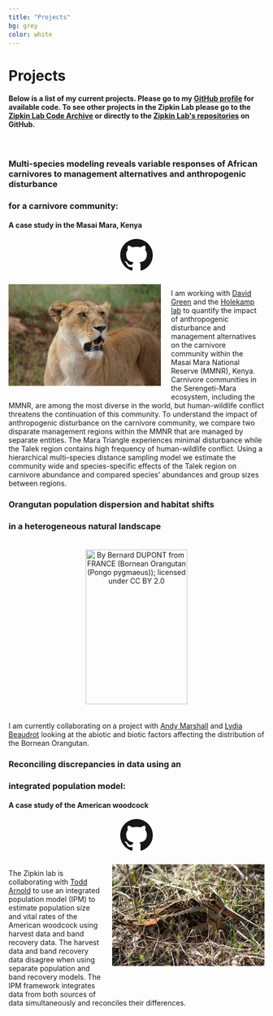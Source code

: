 ```yaml
---
title: "Projects"
bg: grey
color: white
---
```

# Projects
#### Below is a list of my current projects. Please go to my [GitHub profile](https://github.com/farrmt) for available code. To see other projects in the Zipkin Lab please go to the [Zipkin Lab Code Archive](https://zipkinlab.github.io) or directly to the [Zipkin Lab's repositories](https://github.com/zipkinlab) on GitHub.
<br>

### Multi-species modeling reveals variable responses of African carnivores to management alternatives and anthropogenic disturbance<br>
### for a carnivore community:<br>
#### A case study in the Masai Mara, Kenya
<center><a href="https://github.com/farrmt/HMSDS" class="buttonimg"><img src="img/GitHub.png"></a></center>
<br>

<img align="left" src="img/HCDS_img1.png" style="width:300px; height:200px; margin-top:5px; margin-bottom:20px; margin-right:20px;">

I am working with [David Green](http://inr.oregonstate.edu/people/david-green) and the [Holekamp lab](http://www.holekamplab.org/) to quantify the impact of anthropogenic disturbance and management alternatives on the carnivore community within the Masai Mara National Reserve (MMNR), Kenya. Carnivore communities in the Serengeti-Mara ecosystem, including the MMNR, are among the most diverse in the world, but human-wildlife conflict threatens the continuation of this community. To understand the impact of anthropogenic disturbance on the carnivore community, we compare two disparate management regions within the MMNR that are managed by separate entities. The Mara Triangle experiences minimal disturbance while the Talek region contains high frequency of human-wildlife conflict. Using a hierarchical multi-species distance sampling model we estimate the community wide and species-specific effects of the Talek region on carnivore abundance and compared species’ abundances and group sizes between regions.
<br>

### Orangutan population dispersion and habitat shifts<br>
### in a heterogeneous natural landscape

<center><img title="By Bernard DUPONT from FRANCE (Bornean Orangutan (Pongo pygmaeus)); licensed under CC BY 2.0" src="img/ORAN_img1.png" style="width:200px; height:304px; margin-top:20px; margin-bottom:20px;"></center>

I am currently collaborating on a project with [Andy Marshall](https://sites.lsa.umich.edu/ajmarsha/) and [Lydia Beaudrot](http://lydiabeaudrot.weebly.com/) looking at the abiotic and biotic factors affecting the distribution of the Bornean Orangutan.
<br>

### Reconciling discrepancies in data using an<br>
### integrated population model:<br>
#### A case study of the American woodcock
<center><a href="https://github.com/zipkinlab/timberdoodle" class="buttonimg"><img src="img/GitHub.png"></a></center>
<br>

<img align = "right" title="By guizmo_68; licensed under CC BY 2.0" src="img/AMWO.jpg" style="width:300px; height:200px; margin-top:5px; margin-bottom:60px; margin-left:20px;">

The Zipkin lab is collaborating with [Todd Arnold](https://fwcb.cfans.umn.edu/personnel/todd-arnold) to use an integrated population model (IPM) to estimate population size and vital rates of the American woodcock using harvest data and band recovery data. The harvest data and band recovery data disagree when using separate population and band recovery models. The IPM framework integrates data from both sources of data simultaneously and reconciles their differences.
